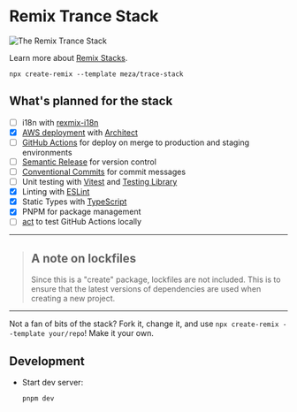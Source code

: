 # Remix Trance Stack

![The Remix Trance Stack](https://armadamusic.imgix.net/news/Trance-Music.jpg?auto=format&crop=focalpoint&fit=cover&w=1200)

Learn more about [Remix Stacks](https://remix.run/stacks).

```
npx create-remix --template meza/trace-stack
```

## What's planned for the stack

- [ ] i18n with [rexmix-i18n](https://github.com/sergiodxa/remix-i18next)
- [x] [AWS deployment](https://aws.com) with [Architect](https://arc.codes/)
- [ ] [GitHub Actions](https://github.com/features/actions) for deploy on merge to production and staging environments
- [ ] [Semantic Release](https://github.com/semantic-release/semantic-release) for version control
- [ ] [Conventional Commits](https://www.conventionalcommits.org/en/v1.0.0/) for commit messages
- [ ] Unit testing with [Vitest](https://vitest.dev) and [Testing Library](https://testing-library.com)
- [x] Linting with [ESLint](https://eslint.org)
- [x] Static Types with [TypeScript](https://typescriptlang.org)
- [x] PNPM for package management
- [ ] [act](https://github.com/nektos/act) to test GitHub Actions locally

---

> ## A note on lockfiles
>
> Since this is a "create" package, lockfiles are not included. This is to ensure that the latest versions of dependencies are used when creating a new project.

---

Not a fan of bits of the stack? Fork it, change it, and use `npx create-remix --template your/repo`! Make it your own.

## Development

- Start dev server:

  ```sh
  pnpm dev
  ```
